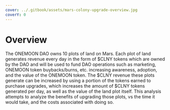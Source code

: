 ```yaml
---
cover: ../.gitbook/assets/mars-colony-upgrade-overview.jpg
coverY: 0
---
```


# Overview

The ONEMOON DAO owns 10 plots of land on Mars. Each plot of land generates revenue every day in the form of $CLNY tokens which are owned by the DAO and will be used to fund DAO operations such as marketing, ONEMOON token buybacks/burns, etc. increasing awareness, adoption, and the value of the ONEMOON token. The $CLNY revenue these plots generate can be increased by using a portion of the tokens earned to purchase upgrades, which increases the amount of $CLNY tokens generated per day, as well as the value of the land plot itself. This analysis attempts to analyze the benefits of upgrading those plots, vs the time it would take, and the costs associated with doing so.

###
